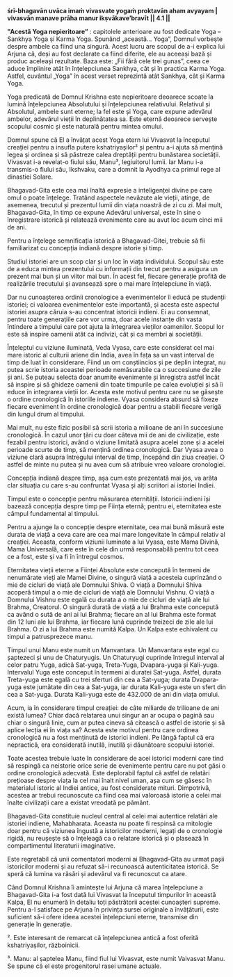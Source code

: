 **śrī-bhagavān uvāca
imaṁ vivasvate yogaṁ proktavān aham avyayam |
vivasvān manave prāha manur ikṣvākave’bravīt || 4.1 ||**

**"Acestǎ Yoga nepieritoare”** : capitolele anterioare au fost dedicate Yoga – Sankhya Yoga și Karma Yoga. Spunând  „aceastǎ... Yoga”, Domnul vorbește despre ambele ca fiind una singură. Acest lucru are scopul de a-i explica lui Arjuna că, deși au fost declarate ca fiind diferite, ele au aceeași bază și produc aceleași rezultate. Baza este: „Fii fără cele trei gunas”, ceea ce aduce împlinire atât în înțelepciunea Sankhya, cât și în practica Karma Yoga. Astfel, cuvântul „Yoga” în acest verset reprezintă atât Sankhya, cât și Karma Yoga.

Yoga predicată de Domnul Krishna este nepieritoare deoarece scoate la lumină înțelepciunea Absolutului și înțelepciunea relativului. Relativul și Absolutul, ambele sunt eterne; la fel este și Yoga, care expune adevărul ambelor, adevărul vieții în deplinătatea sa. Este eternă deoarece servește scopului cosmic și este naturală pentru mintea omului.

Domnul spune că El a învățat acest Yoga etern lui Vivasvat la începutul creației pentru a insufla putere kshatriyașilor² și pentru a-i ajuta să mențină legea și ordinea și să păstreze calea dreptății pentru bunăstarea societății. Vivasvat i-a revelat-o fiului său, Manu³, legiuitorul lumii. Iar Manu i-a transmis-o fiului său, Ikshvaku, care a domnit la Ayodhya ca primul rege al dinastiei Solare.

Bhagavad-Gita este cea mai înaltă expresie a inteligenței divine pe care omul o poate înțelege. Tratând aspectele nevăzute ale vieții, atinge, de asemenea, trecutul și prezentul lumii din viața noastră de zi cu zi. Mai mult, Bhagavad-Gita, în timp ce expune Adevărul universal, este în sine o înregistrare istorică și relatează evenimente care au avut loc acum cinci mii de ani.

Pentru a înțelege semnificația istorică a Bhagavad-Gitei, trebuie să fii familiarizat cu concepția indiană despre istorie și timp.

Studiul istoriei are un scop clar și un loc în viața individului. Scopul său este de a educa mintea prezentului cu informații din trecut pentru a asigura un prezent mai bun și un viitor mai bun. În acest fel, fiecare generație profită de realizările trecutului și avansează spre o mai mare înțelepciune în viață.

Dar nu cunoașterea ordinii cronologice a evenimentelor îi educă pe studenții istoriei; ci valoarea evenimentelor este importantă, și acesta este aspectul istoriei asupra căruia s-au concentrat istoricii indieni. Ei au consemnat, pentru toate generațiile care vor urma, doar acele instanțe din vasta întindere a timpului care pot ajuta la integrarea vieților oamenilor. Scopul lor este să inspire oamenii atât ca indivizi, cât și ca membri ai societății.

Înțeleptul cu viziune iluminată, Veda Vyasa, care este considerat cel mai mare istoric al culturii ariene din India, avea în fața sa un vast interval de timp de luat în considerare. Fiind un om conștiincios și pe deplin integrat, nu putea scrie istoria aceastei perioade nemăsurabile ca o succesiune de zile și ani. Se puteau selecta doar anumite evenimente și înregistra astfel încât să inspire și să ghideze oamenii din toate timpurile pe calea evoluției și să îi educe în integrarea vieții lor. Acesta este motivul pentru care nu se găsește o ordine cronologică în istoriile indiene. Vyasa considera absurd să fixeze fiecare eveniment în ordine cronologică doar pentru a stabili fiecare verigă din lungul drum al timpului.

Mai mult, nu este fizic posibil să scrii istoria a milioane de ani în succesiune cronologică. În cazul unor țări cu doar câteva mii de ani de civilizație, este fezabil pentru istorici, având o viziune limitată asupra acelei zone și a acelei perioade scurte de timp, să mențină ordinea cronologică. Dar Vyasa avea o viziune clară asupra întregului interval de timp, începând din ziua creației. O astfel de minte nu putea și nu avea cum să atribuie vreo valoare cronologiei.

Concepția indiană despre timp, așa cum este prezentată mai jos, va arăta clar situația cu care s-au confruntat Vyasa și alți scriitori ai istoriei Indiei.

Timpul este o concepție pentru măsurarea eternității. Istoricii indieni își bazează concepția despre timp pe Ființa eternă; pentru ei, eternitatea este câmpul fundamental al timpului.

Pentru a ajunge la o concepție despre eternitate, cea mai bună măsură este durata de viață a ceva care are cea mai mare longevitate în câmpul relativ al creației. Aceasta, conform viziunii luminate a lui Vyasa, este Mama Divină, Mama Universală, care este în cele din urmă responsabilă pentru tot ceea ce a fost, este și va fi în întregul cosmos.

Eternitatea vieții eterne a Ființei Absolute este concepută în termeni de nenumărate vieți ale Mamei Divine, o singură viață a acesteia cuprinzând o mie de cicluri de viață ale Domnului Shiva. O viață a Domnului Shiva acoperă timpul a o mie de cicluri de viață ale Domnului Vishnu. O viață a Domnului Vishnu este egală cu durata a o mie de cicluri de viață ale lui Brahma, Creatorul. O singură durată de viață a lui Brahma este concepută ca având o sută de ani ai lui Brahma; fiecare an al lui Brahma este format din 12 luni ale lui Brahma, iar fiecare lună cuprinde treizeci de zile ale lui Brahma. O zi a lui Brahma este numită Kalpa. Un Kalpa este echivalent cu timpul a patrusprezece manu.

Timpul unui Manu este numit un Manvantara. Un Manvantara este egal cu șaptezeci și unu de Chaturyugis. Un Chaturyugi cuprinde întregul interval al celor patru Yuga, adică Sat-yuga, Treta-Yuga, Dvapara-yuga și Kali-yuga. Intervalul Yuga este conceput în termeni ai duratei Sat-yuga. Astfel, durata Treta-yuga este egală cu trei sferturi din cea a Sat-yuga; durata Dvapara-yuga este jumătate din cea a Sat-yuga, iar durata Kali-yuga este un sfert din cea a Sat-yuga. Durata Kali-yuga este de 432.000 de ani din viața omului.

Acum, ia în considerare timpul creației: de câte miliarde de trilioane de ani există lumea? Chiar dacă relatarea unui singur an ar ocupa o pagină sau chiar o singură linie, cum ar putea cineva să citească o astfel de istorie și să aplice lecția ei în viața sa? Acesta este motivul pentru care ordinea cronologică nu a fost menținută de istorici indieni. Pe lângă faptul că era nepractică, era considerată inutilă, inutilă și dăunătoare scopului istoriei.

Toate acestea trebuie luate în considerare de acei istorici moderni care tind să respingă ca neistorie orice serie de evenimente pentru care nu pot găsi o ordine cronologică adecvată. Este deplorabil faptul că astfel de relatări prețioase despre viața la cel mai înalt nivel uman, așa cum se găsesc în materialul istoric al Indiei antice, au fost considerate mituri. Dimpotrivă, acestea ar trebui recunoscute ca fiind cea mai valoroasă istorie a celei mai înalte civilizații care a existat vreodată pe pământ.

Bhagavad-Gita constituie nucleul central al celei mai autentice relatări ale istoriei indiene, Mahabharata. Aceasta nu poate fi respinsă ca mitologie doar pentru că viziunea îngustă a istoricilor moderni, legați de o cronologie rigidă, nu reușește să o înțeleagă ca o relatare istorică și o plasează în compartimentul literaturii imaginative.

Este regretabil că unii comentatori moderni ai Bhagavad-Gita au urmat pașii istoricilor moderni și au refuzat să-i recunoască autenticitatea istorică. Se speră că lumina va răsări și adevărul va fi recunoscut ca atare.

Când Domnul Krishna îi amintește lui Arjuna că marea înțelepciune a Bhagavad-Gita i-a fost dată lui Vivasvat la începutul timpurilor în această Kalpa, El nu enumeră în detaliu toți păstrătorii acestei cunoașteri supreme. Pentru a-l satisface pe Arjuna în privința sursei originale a învățăturii, este suficient să-i ofere ideea acestei înțelepciuni eterne, transmise din generație în generație.

². Este interesant de remarcat că înțelepciunea antică a fost oferită kshatriyașilor, războinicii.

³. Manu: al șaptelea Manu, fiind fiul lui Vivasvat, este numit Vaivasvat Manu. Se spune că el este progenitorul rasei umane actuale.
